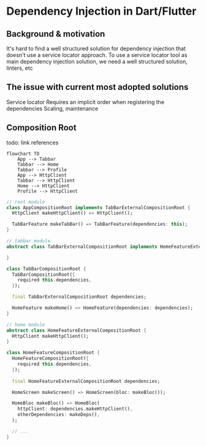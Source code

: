 # Dependency Injection in Dart/Flutter

## Background & motivation
It's hard to find a well structured solution for dependency injection that doesn't use a service locator approach.
To use a service locator tool as main dependency injection solution, we need a well structured solution, linters, etc

## The issue with current most adopted solutions
Service locator
Requires an implicit order when registering the dependencies
Scaling, maintenance

## Composition Root
todo: link references

```mermaid
flowchart TD
    App --> Tabbar
    Tabbar --> Home
    Tabbar --> Profile
    App --> HttpClient
    Tabbar --> HttpClient
    Home --> HttpClient
    Profile --> HttpClient
```

```dart
// root module
class AppCompositionRoot implements TabBarExternalCompositionRoot {
  HttpClient makeHttpClient() => HttpClient();

  TabBarFeature makeTabBar() => TabBarFeature(dependencies: this);
}

// tabbar module
abstract class TabBarExternalCompositionRoot implements HomeFeatureExternalCompositionRoot {

}

class TabBarCompositionRoot {
  TabBarCompositionRoot({
    required this.dependencies,
  });

  final TabBarExternalCompositionRoot dependencies;

  HomeFeature makeHome() => HomeFeature(dependencies: dependencies);
}

// home module
abstract class HomeFeatureExternalCompositionRoot {
  HttpClient makeHttpClient();
}

class HomeFeatureCompositionRoot {
  HomeFeatureCompositionRoot({
    required this.dependencies,
  });
  
  final HomeFeatureExternalCompositionRoot dependencies;

  HomeScreen makeScreen() => HomeScreen(bloc: makeBloc());

  HomeBloc makeBloc() => HomeBloc(
    httpClient: dependencies.makeHttpClient(),
    otherDependencies: makeDeps(),
  );

  // ...
}
```